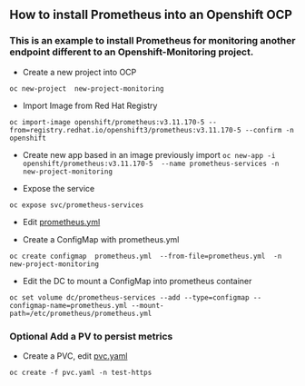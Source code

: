 ## How to install Prometheus into an Openshift OCP

### This is an example to install Prometheus for monitoring another endpoint different to an Openshift-Monitoring project.

* Create a new project into OCP

`oc new-project  new-project-monitoring`

* Import Image from Red Hat Registry

`oc import-image openshift/prometheus:v3.11.170-5 --from=registry.redhat.io/openshift3/prometheus:v3.11.170-5 --confirm -n openshift`

* Create new app based in an image previously import
`oc new-app -i openshift/prometheus:v3.11.170-5  --name prometheus-services -n new-project-monitoring `

* Expose the service

`oc expose svc/prometheus-services`

* Edit [prometheus.yml](ConfigMaps/prometheus.yml)

* Create a ConfigMap with prometheus.yml

`oc create configmap  prometheus.yml  --from-file=prometheus.yml  -n new-project-monitoring`

* Edit the DC to mount a ConfigMap into prometheus container

`oc set volume dc/prometheus-services --add --type=configmap --configmap-name=prometheus.yml --mount-path=/etc/prometheus/prometheus.yml`

### **Optional** Add a PV to persist metrics
* Create a PVC, edit [pvc.yaml](pvc.yaml)

` oc create -f pvc.yaml -n test-https `




